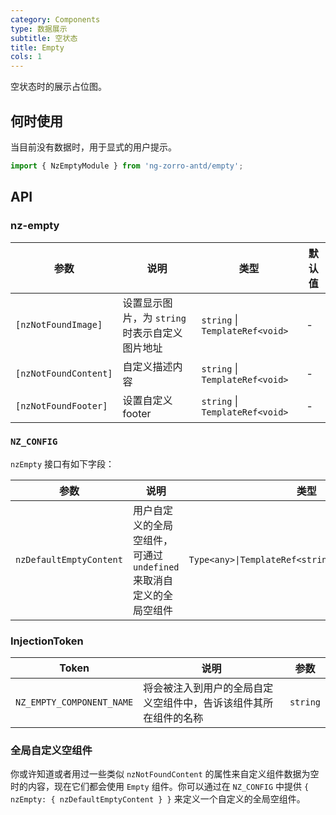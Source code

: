 ```yaml
---
category: Components
type: 数据展示
subtitle: 空状态
title: Empty
cols: 1
---
```


空状态时的展示占位图。

## 何时使用

当目前没有数据时，用于显式的用户提示。

```ts
import { NzEmptyModule } from 'ng-zorro-antd/empty';
```

## API

### nz-empty

| 参数 | 说明 | 类型 | 默认值 |
| -------- | ----------- | ---- | ------- |
| `[nzNotFoundImage]` | 设置显示图片，为 `string` 时表示自定义图片地址 | `string`  \|  `TemplateRef<void>` | - |
| `[nzNotFoundContent]` | 自定义描述内容 | `string`  \|  `TemplateRef<void>` | - |
| `[nzNotFoundFooter]` | 设置自定义 footer | `string`  \|  `TemplateRef<void>` | - |

### `NZ_CONFIG`

`nzEmpty` 接口有如下字段：

| 参数 | 说明 | 类型 |
| ----- | --- | ---- |
| `nzDefaultEmptyContent` | 用户自定义的全局空组件，可通过 `undefined` 来取消自定义的全局空组件 | `Type<any>\|TemplateRef<string>\|string\|undefined` |

### InjectionToken

| Token | 说明 | 参数 |
| ----- | --- | ---- |
| `NZ_EMPTY_COMPONENT_NAME` | 将会被注入到用户的全局自定义空组件中，告诉该组件其所在组件的名称 | `string` |

### 全局自定义空组件

你或许知道或者用过一些类似 `nzNotFoundContent` 的属性来自定义组件数据为空时的内容，现在它们都会使用 `Empty` 组件。你可以通过在 `NZ_CONFIG` 中提供 `{ nzEmpty: { nzDefaultEmptyContent } }` 来定义一个自定义的全局空组件。

